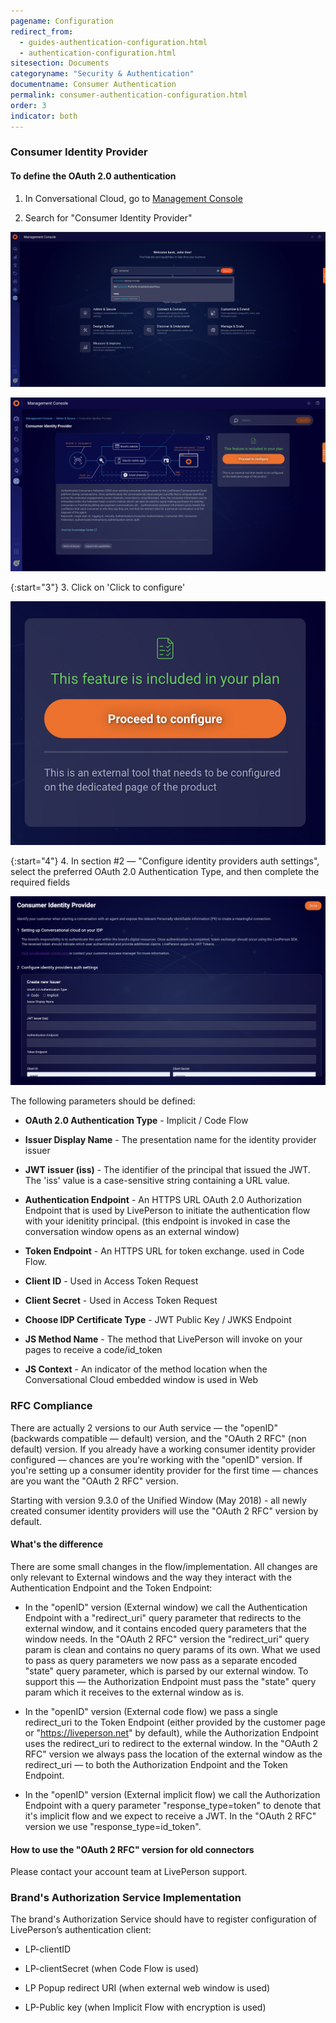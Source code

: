 ```yaml
---
pagename: Configuration
redirect_from:
  - guides-authentication-configuration.html
  - authentication-configuration.html
sitesection: Documents
categoryname: "Security & Authentication"
documentname: Consumer Authentication
permalink: consumer-authentication-configuration.html
order: 3
indicator: both
---
```


### Consumer Identity Provider

#### To define the OAuth 2.0 authentication

1.	In Conversational Cloud, go to [Management Console](https://knowledge.liveperson.com/admin-settings-management-console-overview.html)

2.	Search for "Consumer Identity Provider"

![Search for Consumer Identity Provider in the Management Console](img/mgmt_search_consumer_idp.png)

![Consumer Identity Provider in the Management Console](img/mgmt_consumer_idp.png)


{:start="3"}
3.  Click on 'Click to configure'

![Click to configure the Consumer Identity Provider](img/mgmt_consumer_idp_configure.png)

{:start="4"}
4. In section #2 — "Configure identity providers auth settings", select the preferred OAuth 2.0 Authentication Type, and then complete the required fields

![Select consumer authentication type](img/consumer_idp_select_type.png)

The following parameters should be defined:

* **OAuth 2.0 Authentication Type** - Implicit / Code Flow

* **Issuer Display Name** - The presentation name for the identity provider issuer

* **JWT issuer (iss)** - The identifier of the principal that issued the JWT. The 'iss' value is a case-sensitive string containing a URL value.

* **Authentication Endpoint** - An HTTPS URL OAuth 2.0 Authorization Endpoint that is used by LivePerson to initiate the authentication flow with your idenitity principal. (this endpoint is invoked in case the conversation window opens as an external window)

* **Token Endpoint** - An HTTPS URL for token exchange. used in Code Flow.

* **Client ID** - Used in Access Token Request

* **Client Secret** - Used in Access Token Request

* **Choose IDP Certificate Type** - JWT Public Key / JWKS Endpoint

* **JS Method Name** - The method that LivePerson will invoke on your pages to receive a code/id_token

* **JS Context** - An indicator of the method location when the Conversational Cloud embedded window is used in Web

### RFC Compliance

There are actually 2 versions to our Auth service — the "openID" (backwards compatible — default) version, and the "OAuth 2 RFC" (non default) version. If you already have a working consumer identity provider configured — chances are you're working with the "openID" version. If you're setting up a consumer identity provider for the first time — chances are you want the "OAuth 2 RFC" version.

Starting with version 9.3.0 of the Unified Window (May 2018) - all newly created consumer identity providers will use the "OAuth 2 RFC" version by default.

#### What's the difference

There are some small changes in the flow/implementation. All changes are only relevant to External windows and the way they interact with the Authentication Endpoint and the Token Endpoint:

*   In the "openID" version (External window) we call the Authentication Endpoint with a "redirect_uri" query parameter that redirects to the external window, and it contains encoded query parameters that the window needs. In the "OAuth 2 RFC" version the "redirect_uri" query param is clean and contains no query params of its own. What we used to pass as query parameters we now pass as a separate encoded "state" query parameter, which is parsed by our external window. To support this — the Authorization Endpoint must pass the "state" query param which it receives to the external window as is.

*   In the "openID" version (External code flow) we pass a single redirect_uri to the Token Endpoint (either provided by the customer page or "https://liveperson.net" by default), while the Authorization Endpoint uses the redirect_uri to redirect to the external window. In the "OAuth 2 RFC" version we always pass the location of the external window as the redirect_uri — to both the Authorization Endpoint and the Token Endpoint.

*   In the "openID" version (External implicit flow) we call the Authorization Endpoint with a query parameter "response_type=token" to denote that it's implicit flow and we expect to receive a JWT. In the "OAuth 2 RFC" version we use "response_type=id_token".

#### How to use the "OAuth 2 RFC" version for old connectors

Please contact your account team at LivePerson support.

### Brand's Authorization Service Implementation

The brand's Authorization Service should have to register configuration of LivePerson’s authentication client:

*	LP-clientID

*	LP-clientSecret (when Code Flow is used)

*	LP Popup redirect URI (when external web window is used)

*	LP-Public key (when Implicit Flow with encryption is used)